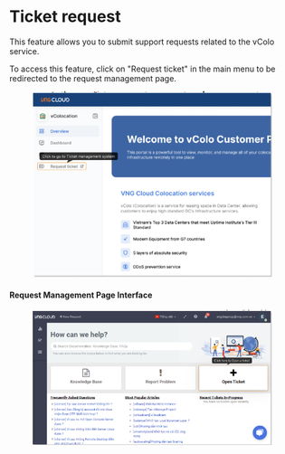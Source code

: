 # Ticket request

This feature allows you to submit support requests related to the vColo service.

To access this feature, click on "Request ticket" in the main menu to be redirected to the request management page.

<figure><img src="../../.gitbook/assets/image (228).png" alt=""><figcaption></figcaption></figure>

#### Request Management Page Interface

<figure><img src="../../.gitbook/assets/image (10) (1) (1) (1).png" alt=""><figcaption></figcaption></figure>
